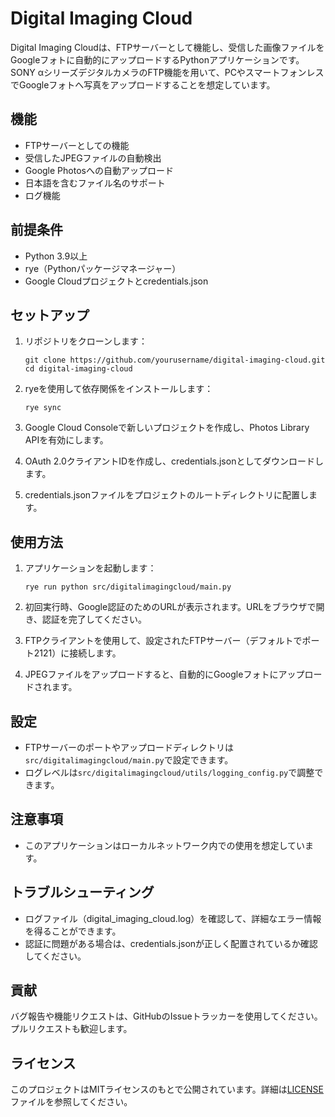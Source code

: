 # Digital Imaging Cloud

Digital Imaging Cloudは、FTPサーバーとして機能し、受信した画像ファイルをGoogleフォトに自動的にアップロードするPythonアプリケーションです。
SONY αシリーズデジタルカメラのFTP機能を用いて、PCやスマートフォンレスでGoogleフォトへ写真をアップロードすることを想定しています。

## 機能

- FTPサーバーとしての機能
- 受信したJPEGファイルの自動検出
- Google Photosへの自動アップロード
- 日本語を含むファイル名のサポート
- ログ機能

## 前提条件

- Python 3.9以上
- rye（Pythonパッケージマネージャー）
- Google Cloudプロジェクトとcredentials.json

## セットアップ

1. リポジトリをクローンします：
   ```
   git clone https://github.com/yourusername/digital-imaging-cloud.git
   cd digital-imaging-cloud
   ```

2. ryeを使用して依存関係をインストールします：
   ```
   rye sync
   ```

3. Google Cloud Consoleで新しいプロジェクトを作成し、Photos Library APIを有効にします。

4. OAuth 2.0クライアントIDを作成し、credentials.jsonとしてダウンロードします。

5. credentials.jsonファイルをプロジェクトのルートディレクトリに配置します。

## 使用方法

1. アプリケーションを起動します：
   ```
   rye run python src/digitalimagingcloud/main.py
   ```

2. 初回実行時、Google認証のためのURLが表示されます。URLをブラウザで開き、認証を完了してください。

3. FTPクライアントを使用して、設定されたFTPサーバー（デフォルトでポート2121）に接続します。

4. JPEGファイルをアップロードすると、自動的にGoogleフォトにアップロードされます。

## 設定

- FTPサーバーのポートやアップロードディレクトリは`src/digitalimagingcloud/main.py`で設定できます。
- ログレベルは`src/digitalimagingcloud/utils/logging_config.py`で調整できます。

## 注意事項

- このアプリケーションはローカルネットワーク内での使用を想定しています。

## トラブルシューティング

- ログファイル（digital_imaging_cloud.log）を確認して、詳細なエラー情報を得ることができます。
- 認証に問題がある場合は、credentials.jsonが正しく配置されているか確認してください。

## 貢献

バグ報告や機能リクエストは、GitHubのIssueトラッカーを使用してください。プルリクエストも歓迎します。

## ライセンス

このプロジェクトはMITライセンスのもとで公開されています。詳細は[LICENSE](LICENSE)ファイルを参照してください。
